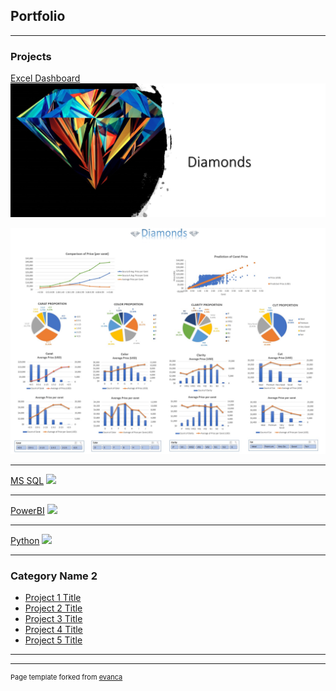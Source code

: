 ## Portfolio

---

### Projects 

[Excel Dashboard](/sample_page)
<img src="images/Diamonds.jpg?raw=true"/>

<img src="images/Diamonds_Dashboard.jpg?raw=true"/>

---
[MS SQL](/pdf/sample_presentation.pdf)
<img src="images/dummy_thumbnail.jpg?raw=true"/>

---
[PowerBI](http://example.com/)
<img src="images/dummy_thumbnail.jpg?raw=true"/>

---
[Python](http://example.com/)
<img src="images/dummy_thumbnail.jpg?raw=true"/>

---

### Category Name 2

- [Project 1 Title](http://example.com/)
- [Project 2 Title](http://example.com/)
- [Project 3 Title](http://example.com/)
- [Project 4 Title](http://example.com/)
- [Project 5 Title](http://example.com/)

---




---
<p style="font-size:11px">Page template forked from <a href="https://github.com/evanca/quick-portfolio">evanca</a></p>
<!-- Remove above link if you don't want to attibute -->
